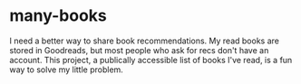 # many-books
I need a better way to share book recommendations. My read books are stored in Goodreads, but most people who ask for recs don't have an account. 
This project, a publically accessible list of books I've read, is a fun way to solve my little problem. 
